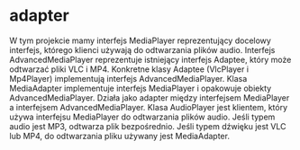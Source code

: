 # adapter
W tym projekcie mamy interfejs MediaPlayer reprezentujący docelowy interfejs, którego klienci używają do odtwarzania plików audio. Interfejs AdvancedMediaPlayer reprezentuje istniejący interfejs Adaptee, który może odtwarzać pliki VLC i MP4.
Konkretne klasy Adaptee (VlcPlayer i Mp4Player) implementują interfejs AdvancedMediaPlayer.
Klasa MediaAdapter implementuje interfejs MediaPlayer i opakowuje obiekty AdvancedMediaPlayer. Działa jako adapter między interfejsem MediaPlayer a interfejsem AdvancedMediaPlayer.
Klasa AudioPlayer jest klientem, który używa interfejsu MediaPlayer do odtwarzania plików audio. Jeśli typem audio jest MP3, odtwarza plik bezpośrednio. Jeśli typem dźwięku jest VLC lub MP4, do odtwarzania pliku używany jest MediaAdapter.

